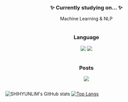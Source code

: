 <h3 align="center">✨ Currently studying on... ✨</h3>
<div align="center">
  Machine Learning & NLP
</div>

<br>

<h3 align="center">Language</h3>
<div align="center">
  <img src="https://img.shields.io/badge/C-A8B9CC.svg?style=for-the-badge&logo=C&logoColor=white" /> 
  <img src="https://img.shields.io/badge/Python-3776AB.svg?style=for-the-badge&logo=Python&logoColor=white" />
</div>

<br>

<h3 align="center">Posts</h3>
<div align="center">
  <a href="https://velog.io/@shihyunlim">
    <img src="https://img.shields.io/badge/Velog-20C997?style=for-the-badge&logo=velog&logoColor=white"/>
  </a>
</div>

<br>

![SHIHYUNLIM's GitHub stats](https://github-readme-stats.vercel.app/api?username=shihyunlim&show_icons=true&theme=transparent&height=180)
[![Top Langs](https://github-readme-stats.vercel.app/api/top-langs/?username=shihyunlim&layout=compact&height=180)](https://github.com/shihyunlim/github-readme-stats)
